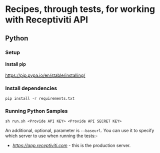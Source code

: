 # Recipes, through tests, for working with Receptiviti API

## Python
### Setup
#### Install pip
https://pip.pypa.io/en/stable/installing/

### Install dependencies

    pip install -r requirements.txt
    
### Running Python Samples
    sh run.sh <Provide API KEY> <Provide API SECRET KEY> 


An additional, optional, parameter is ```--baseurl```. You can use it to specify which server to use when running the tests:-

- *https://app.receptiviti.com* - this is the production server.
